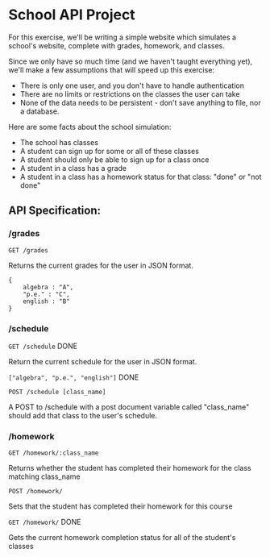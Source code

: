 # School API Project

For this exercise, we'll be writing a simple website which simulates a school's website, complete with grades, homework, and classes.

Since we only have so much time (and we haven't taught everything yet), we'll make a few assumptions that will speed up this exercise:
* There is only one user, and you don't have to handle authentication
* There are no limits or restrictions on the classes the user can take
* None of the data needs to be persistent - don't save anything to file, nor a database.

Here are some facts about the school simulation:
* The school has classes
* A student can sign up for some or all of these classes
* A student should only be able to sign up for a class once
* A student in a class has a grade
* A student in a class has a homework status for that class: "done" or "not done"

## API Specification:

### /grades

```GET /grades```

Returns the current grades for the user in JSON format.

```
{
    algebra : "A",
    "p.e." : "C",
    english : "B"
}
```
### /schedule

```GET /schedule``` DONE

Return the current schedule for the user in JSON format.

```["algebra", "p.e.", "english"]``` DONE


```POST /schedule [class_name]```

A POST to /schedule with a post document variable called "class_name" should add that class to the user's schedule.

### /homework

```GET /homework/:class_name```

Returns whether the student has completed their homework for the class matching class_name

```POST /homework/```

Sets that the student has completed their homework for this course

```GET /homework/``` DONE

Gets the current homework completion status for all of the student's classes
